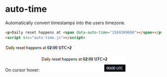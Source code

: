 # auto-time
Automatically convert timestamps into the users timezone.

```html
<p>Daily reset happens at <span data-auto-time="1569369600"></span></p>
<script src="auto-time.js"></script>
```

![](./assets/demo.png)

On cursor hover: 
![](./assets/demo_hover.png)
